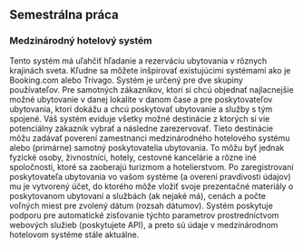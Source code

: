 ## Semestrálna práca
### Medzinárodný hotelový systém
Tento systém má uľahčiť hľadanie a rezerváciu ubytovania v rôznych krajinách sveta. Kľudne sa
môžete inšpirovať existujúcimi systémami ako je Booking.com alebo Trivago. Systém je určený pre
dve skupiny používateľov. Pre samotných zákazníkov, ktorí si chcú objednať najlacnejšie možné
ubytovanie v danej lokalite v danom čase a pre poskytovateľov ubytovania, ktorí dokážu a chcú
poskytovať ubytovanie a služby s tým spojené. Váš systém eviduje všetky možné destinácie z ktorých
si vie potenciálny zákazník vybrať a následne zarezervovať. Tieto destinácie môžu zadávať poverení
zamestnanci medzinárodného hotelového systému alebo (primárne) samotný poskytovatelia
ubytovania. To môžu byť jednak fyzické osoby, živnostníci, hotely, cestovné kancelárie a rôzne iné
spoločnosti, ktoré sa zaoberajú turizmom a hotelierstvom. Po zaregistrovaní poskytovateľa
ubytovania vo vašom systéme (a overení pravdivosti údajov) mu je vytvorený účet, do ktorého môže
vložiť svoje prezentačné materiály o poskytovanom ubytovaní a službách (ak nejaké má), cenách
a počte voľných miest pre zvolený dátum (rozsah dátumov). Systém poskytuje podporu pre
automatické zisťovanie týchto parametrov prostredníctvom webových služieb (poskytujete API),
a preto sú údaje v medzinárodnom hotelovom systéme stále aktuálne.